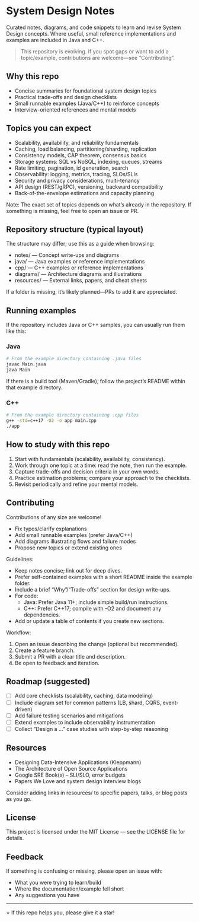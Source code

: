# System Design Notes

Curated notes, diagrams, and code snippets to learn and revise System Design concepts. Where useful, small reference implementations and examples are included in Java and C++.

> This repository is evolving. If you spot gaps or want to add a topic/example, contributions are welcome—see “Contributing”.

## Why this repo

- Concise summaries for foundational system design topics
- Practical trade-offs and design checklists
- Small runnable examples (Java/C++) to reinforce concepts
- Interview-oriented references and mental models

## Topics you can expect
- Scalability, availability, and reliability fundamentals
- Caching, load balancing, partitioning/sharding, replication
- Consistency models, CAP theorem, consensus basics
- Storage systems: SQL vs NoSQL, indexing, queues, streams
- Rate limiting, pagination, id generation, search
- Observability: logging, metrics, tracing, SLOs/SLIs
- Security and privacy considerations, multi-tenancy
- API design (REST/gRPC), versioning, backward compatibility
- Back-of-the-envelope estimations and capacity planning

Note: The exact set of topics depends on what’s already in the repository. If something is missing, feel free to open an issue or PR.

## Repository structure (typical layout)
The structure may differ; use this as a guide when browsing:
- notes/ — Concept write-ups and diagrams
- java/ — Java examples or reference implementations
- cpp/ — C++ examples or reference implementations
- diagrams/ — Architecture diagrams and illustrations
- resources/ — External links, papers, and cheat sheets

If a folder is missing, it’s likely planned—PRs to add it are appreciated.

## Running examples

If the repository includes Java or C++ samples, you can usually run them like this:

### Java
```bash
# From the example directory containing .java files
javac Main.java
java Main
```

If there is a build tool (Maven/Gradle), follow the project’s README within that example directory.

### C++
```bash
# From the example directory containing .cpp files
g++ -std=c++17 -O2 -o app main.cpp
./app
```

## How to study with this repo

1. Start with fundamentals (scalability, availability, consistency).
2. Work through one topic at a time: read the note, then run the example.
3. Capture trade-offs and decision criteria in your own words.
4. Practice estimation problems; compare your approach to the checklists.
5. Revisit periodically and refine your mental models.

## Contributing

Contributions of any size are welcome!

- Fix typos/clarify explanations
- Add small runnable examples (prefer Java/C++)
- Add diagrams illustrating flows and failure modes
- Propose new topics or extend existing ones

Guidelines:
- Keep notes concise; link out for deep dives.
- Prefer self-contained examples with a short README inside the example folder.
- Include a brief “Why”/“Trade-offs” section for design write-ups.
- For code:
  - Java: Prefer Java 11+; include simple build/run instructions.
  - C++: Prefer C++17; compile with -O2 and document any dependencies.
- Add or update a table of contents if you create new sections.

Workflow:
1. Open an issue describing the change (optional but recommended).
2. Create a feature branch.
3. Submit a PR with a clear title and description.
4. Be open to feedback and iteration.

## Roadmap (suggested)
- [ ] Add core checklists (scalability, caching, data modeling)
- [ ] Include diagram set for common patterns (LB, shard, CQRS, event-driven)
- [ ] Add failure testing scenarios and mitigations
- [ ] Extend examples to include observability instrumentation
- [ ] Collect “Design a …” case studies with step-by-step reasoning

## Resources

- Designing Data-Intensive Applications (Kleppmann)
- The Architecture of Open Source Applications
- Google SRE Book(s) – SLI/SLO, error budgets
- Papers We Love and system design interview blogs

Consider adding links in resources/ to specific papers, talks, or blog posts as you go.

## License

This project is licensed under the MIT License — see the LICENSE file for details.

## Feedback

If something is confusing or missing, please open an issue with:
- What you were trying to learn/build
- Where the documentation/example fell short
- Any suggestions you have

---

⭐ If this repo helps you, please give it a star!
